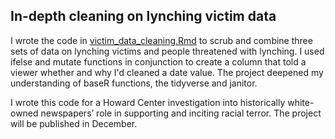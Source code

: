 ## In-depth cleaning on lynching victim data 

I wrote the code in [victim_data_cleaning.Rmd](https://github.com/sahanasjay/data_journalism_portfolio/blob/main/victim_data_cleaning/victims_newspaper_lineage%20copy.Rmd) to scrub and combine three sets of data on lynching victims and people threatened with lynching. I used ifelse and mutate functions in conjunction to create a column that told a viewer whether and why I'd cleaned a date value. The project deepened my understanding of baseR functions, the tidyverse and janitor. 

I wrote this code for a Howard Center investigation into historically white-owned newspapers’ role in supporting and inciting racial terror. The project will be published in December.
